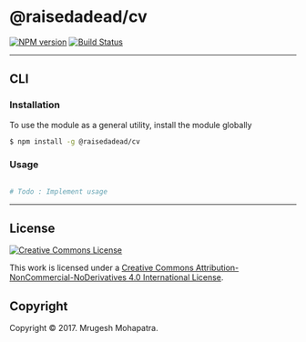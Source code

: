 @raisedadead/cv
===

[![NPM version][npm-image]][npm-url] [![Build Status][build-image]][build-url]

---
## CLI

### Installation

To use the module as a general utility, install the module globally

``` bash
$ npm install -g @raisedadead/cv
```


### Usage

``` bash

# Todo : Implement usage

```

---
## License

[![Creative Commons License][license-image]][license-url]

This work is licensed under a [Creative Commons Attribution-NonCommercial-NoDerivatives 4.0 International License][license-url].

## Copyright

Copyright &copy; 2017. Mrugesh Mohapatra.

[npm-image]: https://img.shields.io/npm/v/@raisedadead/cv.svg
[npm-url]: https://npmjs.org/package/@raisedadead/cv

[build-image]: https://img.shields.io/travis/raisedadead/cv.svg
[build-url]: https://travis-ci.org/raisedadead/cv

[license-image]: https://i.creativecommons.org/l/by-nc-nd/4.0/80x15.png
[license-url]: https://creativecommons.org/licenses/by-nc-nd/4.0/